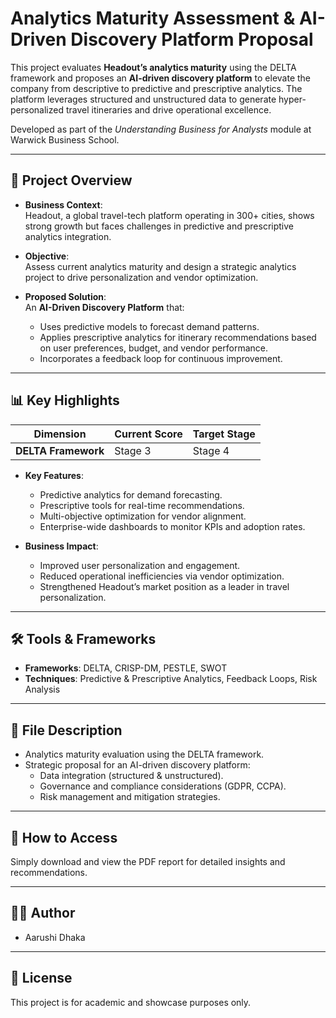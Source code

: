 # Analytics Maturity Assessment & AI-Driven Discovery Platform Proposal

This project evaluates **Headout’s analytics maturity** using the DELTA framework and proposes an **AI-driven discovery platform** to elevate the company from descriptive to predictive and prescriptive analytics. The platform leverages structured and unstructured data to generate hyper-personalized travel itineraries and drive operational excellence.

Developed as part of the *Understanding Business for Analysts* module at Warwick Business School.

---

## 📝 Project Overview

- **Business Context**:  
  Headout, a global travel-tech platform operating in 300+ cities, shows strong growth but faces challenges in predictive and prescriptive analytics integration.

- **Objective**:  
  Assess current analytics maturity and design a strategic analytics project to drive personalization and vendor optimization.

- **Proposed Solution**:  
  An **AI-Driven Discovery Platform** that:  
  - Uses predictive models to forecast demand patterns.  
  - Applies prescriptive analytics for itinerary recommendations based on user preferences, budget, and vendor performance.  
  - Incorporates a feedback loop for continuous improvement.  

---

## 📊 Key Highlights

| Dimension          | Current Score | Target Stage     |
|---------------------|---------------|-------------------|
| **DELTA Framework**| Stage 3       | Stage 4           |

- **Key Features**:
  - Predictive analytics for demand forecasting.
  - Prescriptive tools for real-time recommendations.
  - Multi-objective optimization for vendor alignment.
  - Enterprise-wide dashboards to monitor KPIs and adoption rates.

- **Business Impact**:
  - Improved user personalization and engagement.  
  - Reduced operational inefficiencies via vendor optimization.  
  - Strengthened Headout’s market position as a leader in travel personalization.  

---

## 🛠️ Tools & Frameworks

- **Frameworks**: DELTA, CRISP-DM, PESTLE, SWOT  
- **Techniques**: Predictive & Prescriptive Analytics, Feedback Loops, Risk Analysis  

---

## 📁 File Description

- Analytics maturity evaluation using the DELTA framework.  
- Strategic proposal for an AI-driven discovery platform:  
  - Data integration (structured & unstructured).  
  - Governance and compliance considerations (GDPR, CCPA).  
  - Risk management and mitigation strategies.  

---

## 🚀 How to Access
Simply download and view the PDF report for detailed insights and recommendations.

---

## 👩‍💻 Author
- Aarushi Dhaka

---

## 📄 License
This project is for academic and showcase purposes only.
